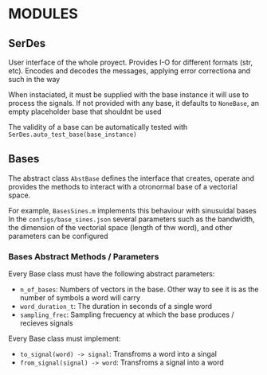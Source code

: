 # MODULES

## SerDes

User interface of the whole proyect. Provides I-O for different formats (str, etc). Encodes and decodes the messages, applying error correctiona and such in the way

When instaciated, it must be supplied with the base instance it will use to process the signals. If not provided with any base, it defaults to `NoneBase`, an empty placeholder base that shouldnt be used


The validity of a base can be automatically tested with `SerDes.auto_test_base(base_instance)`

## Bases

The abstract class `AbstBase` defines the interface that creates, operate and provides the methods to interact with a otronormal base of a vectorial space. 

For example, `BasesSines.m` implements this behaviour with sinusuidal bases
In the `configs/base_sines.json` several parameters such as the bandwidth, the dimension of the vectorial space (length of thw word), and other parameters can be configured

### Bases Abstract Methods / Parameters

Every Base class must have the following abstract parameters:
- `n_of_bases`: Numbers of vectors in the base. Other way to see it is as the number of symbols a word will carry
- `word_duration_t`: The duration in seconds of a single word 
- `sampling_frec`: Sampling frecuency at which the base produces / recieves signals

Every Base class must implement:
- `to_signal(word) -> signal`: Transfroms a word into a singal
- `from_signal(signal) -> word`: Transfroms a signal into a word
